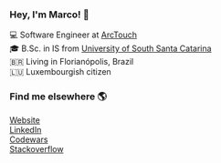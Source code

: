 ### Hey, I'm Marco! 👋

💻 Software Engineer at [ArcTouch](https://www.linkedin.com/company/arctouch/) <br>
🎓 B.Sc. in IS from [University of South Santa Catarina](https://www.linkedin.com/school/universidade-do-sul-de-santa-catarina/) <br>
🇧🇷 Living in Florianópolis, Brazil <br>
🇱🇺 Luxembourgish citizen

### Find me elsewhere 🌎

[Website](https://marcoamorim.com) <br>
[LinkedIn](https://www.linkedin.com/in/marcoamrm) <br>
[Codewars](https://www.codewars.com/users/marco-amorim) <br>
[Stackoverflow](https://stackoverflow.com/users/12823161/marco-amorim)
